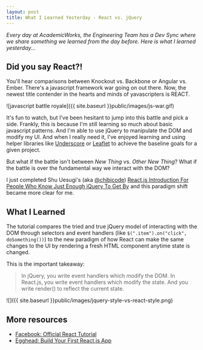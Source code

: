 ```yaml
---
layout: post
title: What I Learned Yesterday - React vs. jQuery
---
```


*Every day at AcademicWorks, the Engineering Team has a Dev Sync where we share something we learned from the day before. Here is what I learned yesterday...*

## Did you say React?!

You'll hear comparisons between Knockout vs. Backbone or Angular vs. Ember. There's a javascript framework war going on out there. Now, the newest title contender in the hearts and minds of yavascripters is REACT.

![javascript battle royale]({{ site.baseurl }}public/images/js-war.gif)

It's fun to watch, but I've been hesitant to jump into this battle and pick a side. Frankly, this is because I'm still learning so much about basic javascript patterns. And I'm able to use jQuery to manipulate the DOM and modify my UI. And when I really need it, I've enjoyed learning and using helper libraries like [Underscore](http://underscorejs.org/) or [Leaflet](http://leafletjs.com/) to achieve the baseline goals for a given project.

But what if the battle isn't between *New Thing* vs. *Other New Thing*? What if the battle is over the fundamental way we interact with the DOM? 

I just completed Shu Uesugi's (aka [@chibicode](https://twitter.com/chibicode)) [React.js Introduction For People Who Know Just Enough jQuery To Get By](http://reactfordesigners.com/labs/reactjs-introduction-for-people-who-know-just-enough-jquery-to-get-by/) and this paradigm shift became more clear for me.

## What I Learned

The tutorial compares the tried and true jQuery model of interacting with the DOM through selectors and event handlers (like `$(".item").on("click", doSomething())`) to the new paradigm of how React can make the same changes to the UI by rendering a fresh HTML component anytime state is changed.

This is the important takeaway:

> In jQuery, you write event handlers which modify the DOM.
> In React.js, you write event handlers which modify the state. And you write render() to reflect the current state.

![]({{ site.baseurl }}public/images/jquery-style-vs-react-style.png)


## More resources
- [Facebook: Official React Tutorial](https://facebook.github.io/react/docs/tutorial.html)
- [Egghead: Build Your First React.js App](https://egghead.io/series/build-your-first-react-js-application)
